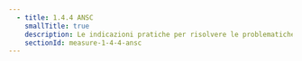 ```yaml
---
  - title: 1.4.4 ANSC
    smallTitle: true
    description: Le indicazioni pratiche per risolvere le problematiche tecniche ricorrenti
    sectionId: measure-1-4-4-ansc
---
```

